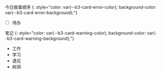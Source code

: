 今日做事顺序
{: style="color: var(--b3-card-error-color); background-color: var(--b3-card-error-background);"}

* [ ] 待办

笔记
{: style="color: var(--b3-card-warning-color); background-color: var(--b3-card-warning-background);"}

* 工作
* 学习
* 遇见
* 树洞  

